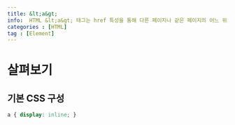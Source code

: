 ```yaml
---
title: &lt;a&gt;
info:  HTML &lt;a&gt; 태그는 href 특성을 통해 다른 페이지나 같은 페이지의 어느 위치, 파일, 이메일 주소와 그 외 다른 URL로 연결할 수 있는 하이퍼링크를 만듭니다.
categories : [HTML]
tag : [Element]
---
```

  
# 살펴보기
  
## 기본 CSS 구성
```css
a { display: inline; }  
```
